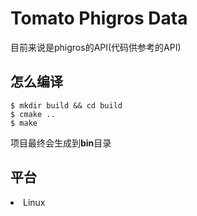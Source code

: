 # Tomato Phigros Data
目前来说是phigros的API(代码供参考的API)<br>

<h2>怎么编译</h2>

<pre><code>$ mkdir build && cd build
$ cmake ..
$ make
</code></pre>

项目最终会生成到<b>bin</b>目录

<h2>平台</h2>
<ui>
<li>Linux</li>
</ui>
